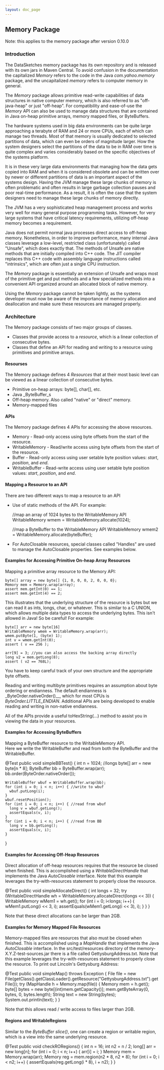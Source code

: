 ```yaml
---
layout: doc_page
---
```


## Memory Package

Note: this applies to the memory package after version 0.10.0

### Introduction
The DataSketches memory package has its own repository and is released with its own jars in Maven Central. 
To avoid confusion in the documentation the capitalized <i>Memory</i> refers to the code in the 
Java <i>com.yahoo.memory</i> package, and the uncapitalized <i>memory</i> refers to computer memory in general.

The <i>Memory</i> package allows primitive read-write capabilities of data structures in native computer memory, 
which is also referred to as "off-java-heap" or just "off-heap". 
For compatibility and ease-of-use the <i>Memory</i> API can also be used to manage data structures that are 
contained in Java on-heap primitive arrays, memory mapped files, or ByteBuffers.

The hardware systems used in big data environments can be quite large approaching a terabyte 
of RAM and 24 or more CPUs, each of which can manage two threads.
Most of that memory is usually dedicated to selected partitions of data, 
which can even be orders of magnitude larger. 
How the system designers select the partitions of the data to be in RAM over time is quite complex 
and varies considerably based on the specific objectives of the systems platform. 

It is in these very large data environments that managing how the data gets copied into RAM and 
when it is considered obsolete and can be written 
over by newer or different partitions of data is an important aspect of the systems design. 
Having the JVM manage these large chunks of memory is often problematic and often results in large garbage collection 
pauses and poor real-time performance. 
As a result, it is often the case that the system designers need to manage these large chunks of 
memory directly.  

The JVM has a very sophisticated heap management process and works very well for many 
general purpose programming tasks. 
However, for very large systems that have critical latency requirements, 
utilizing off-heap memory becomes a requirement.

Java does not permit normal java processes direct access to off-heap memory. Nonetheless, 
in order to improve performance, many internal Java classes leverage a low-level, restricted
class (unfortunately) called "Unsafe", which does exactly that. The methods of Unsafe
are native methods that are initially compiled into C++ code.  The JIT compiler
replaces this C++ code with assembly language instructions called "intrinsics", which
are often just a single CPU instruction.

The <i>Memory</i> package is essentially an extension of Unsafe and wraps most of the 
primitive get and put methods and a few specialized methods into a convenient API 
organized around an allocated block of native memory.

Using the <i>Memory</i> package cannot be taken lightly, as the systems developer must now be 
aware of the importance of memory allocation and deallocation and make sure these resources 
are managed properly. 

### Architecture
The Memory package consists of two major groups of classes.
  * Classes that provide access to a <i>resource</i>, which is a linear collection of consecutive bytes. 
  * Classes that define an API for reading and writing to a resource using primitives and primitive arrays.

#### Resourses
The Memory package defines 4 <i>Resources</i> that at their most basic level can be viewed as a linear collection of consecutive bytes.
  * Primitive on-heap arrays: byte[], char[], etc.
  * Java _ByteBuffer_s
  * Off-heap memory. Also called "native" or "direct" memory.
  * Memory-mapped files


#### APIs
The Memory package defines 4 APIs for accessing the above resources.
  * Memory - Read-only access using byte offsets from the start of the resource.
  * WritableMemory - Read/write access using byte offsets from the start of the resource.
  * Buffer - Read-only access using user setable byte position values: <i>start</i>, <i>position</i>, and <i>end</i>.
  * WritableBuffer - Read-write access using user setable byte position values: <i>start</i>, <i>position</i>, and <i>end</i>.

#### Mapping a Resource to an API
There are two different ways to map a resource to an API
  * Use of static methods of the API.  For example: 
  
    //map an array of 1024 bytes to the WritableMemory API
    WritableMemory wmem = WritableMemory.allocate(1024);
    
    //map a ByteBuffer to the WritableMemory API
    WritableMemory wmem2 = WritableMemory.allocate(byteBuffer);
    
  * For AutoClosable resources, special classes called "Handles" are used to manage the AutoClosable properties. See examples below.


#### Examples for Accessing Primitive On-heap Array Resources
Mapping a primitive array resource to the Memory API:

    byte[] array = new byte[] {1, 0, 0, 0, 2, 0, 0, 0};
    Memory mem = Memory.wrap(array);
    assert mem.getInt(0) == 1;
    assert mem.getInt(4) == 2;

This illustrates that the underlying structure of the resource is bytes but we can read it as
ints, longs, char, or whatever. This is similar to a C UNION, which allows multiple data types
to access the underlying bytes. This isn't allowed in Java! So be careful! For example:

    byte[] arr = new byte[16]
    WritableMemory wmem = WritableMemory.wrap(arr);
    wmem.putByte(1, (byte) 1);
    int v = wmem.getInt(0);
    assert ( v == 256 );
    
    arr[9] = 3; //you can also access the backing array directly
    long v2 = mem.getLong(8);
    assert ( v2 == 768L);

You have to keep careful track of your own structure and the appropriate byte offsets.

Reading and writing multibyte primitives requires an assumption about byte ordering or endianness. 
The default endianness is _ByteOrder.nativeOrder()__, which for most CPUs is _ByteOrder.LITTLE_ENDIAN_.
Additional APIs are being developed to enable reading and writing in non-native endianness.

All of the APIs provide a useful toHexString(...) method to assist you in viewing the data in your resources.

#### Examples for Accessing ByteBuffers
Mapping a ByteBuffer resource to the WritableMemory API.  
Here we write the WritableBuffer and read from both the ByteBuffer and the WritableBuffer.

  @Test
  public void simpleBBTest() {
    int n = 1024; //longs
    byte[] arr = new byte[n * 8];
    ByteBuffer bb = ByteBuffer.wrap(arr);
    bb.order(ByteOrder.nativeOrder());

    WritableBuffer wbuf = WritableBuffer.wrap(bb);
    for (int i = 0; i < n; i++) { //write to wbuf
      wbuf.putLong(i);
    }
    wbuf.resetPosition();
    for (int i = 0; i < n; i++) { //read from wbuf
      long v = wbuf.getLong();
      assertEquals(v, i);
    }
    for (int i = 0; i < n; i++) { //read from BB
      long v = bb.getLong();
      assertEquals(v, i);
    }
  }

#### Examples for Accessing Off-Heap Resources  
Direct allocation of off-heap resources requires that the resource be closed when finished.
This is accomplished using a _WritableDirectHandle_ that implements the Java _AutoClosable_ interface. 
Note that this example leverages the try-with-resources statement to properly close the resource.

  @Test
  public void simpleAllocateDirect() {
    int longs = 32;
    try (WritableDirectHandle wh = WritableMemory.allocateDirect(longs << 3)) {
      WritableMemory wMem1 = wh.get();
      for (int i = 0; i<longs; i++) {
        wMem1.putLong(i << 3, i);
        assertEquals(wMem1.getLong(i << 3), i);
      }
    }
  }

Note that these direct allocations can be larger than 2GB.

#### Examples for Memory Mapped File Resources
Memory-mapped files are resources that also must be closed when finished.
This is accomplished using a _MapHandle_ that implements the Java _AutoClosable_ interface.
In the src/test/resources directory of the memory-X.Y.Z-test-sources.jar there is a file called GettysburgAddress.txt.
Note that this example leverages the try-with-resources statement to properly close the resource.
To print out Lincoln's Gettysburg Address:

  @Test
  public void simpleMap() throws Exception {
    File file = new File(getClass().getClassLoader().getResource("GettysburgAddress.txt").getFile());
    try (MapHandle h = Memory.map(file)) {
      Memory mem = h.get();
      byte[] bytes = new byte[(int)mem.getCapacity()];
      mem.getByteArray(0, bytes, 0, bytes.length);
      String text = new String(bytes);
      System.out.println(text);
    }
  }

Note that this allows read / write access to files larger than 2GB.


#### Regions and WritableRegions
Similar to the _ByteBuffer slice()_, one can create a region or writable region, 
which is a view into the same underlying resource. 

  @Test
  public void checkRORegions() {
    int n = 16;
    int n2 = n / 2;
    long[] arr = new long[n];
    for (int i = 0; i < n; i++) { arr[i] = i; }
    Memory mem = Memory.wrap(arr);
    Memory reg = mem.region(n2 * 8, n2 * 8);
    for (int i = 0; i < n2; i++) {
      assertEquals(reg.getLong(i * 8), i + n2);
    }
  }

